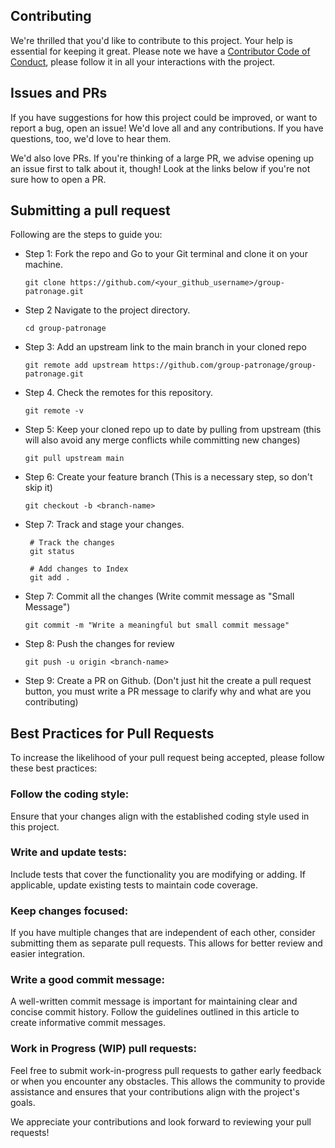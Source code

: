 ## Contributing
 
We're thrilled that you'd like to contribute to this project. Your help is essential for keeping it great. Please note we have a [Contributor Code of Conduct](CODE_OF_CONDUCT), please follow it in all your interactions with the project.

## Issues and PRs

If you have suggestions for how this project could be improved, or want to report a bug, open an issue! We'd love all and any contributions. If you have questions, too, we'd love to hear them.

We'd also love PRs. If you're thinking of a large PR, we advise opening up an issue first to talk about it, though! Look at the links below if you're not sure how to open a PR.

## Submitting a pull request
Following are the steps to guide you:

* Step 1: Fork the repo and Go to your Git terminal and clone it on your machine.
    ```
    git clone https://github.com/<your_github_username>/group-patronage.git
    ```
* Step 2 Navigate to the project directory.
    ```
    cd group-patronage
    ```
* Step 3: Add an upstream link to the main branch in your cloned repo
    ```
    git remote add upstream https://github.com/group-patronage/group-patronage.git
    ```
* Step 4. Check the remotes for this repository.
    ```
    git remote -v
    ```
* Step 5: Keep your cloned repo up to date by pulling from upstream (this will also avoid any merge conflicts while committing new changes)
    ```
    git pull upstream main
    ```
* Step 6: Create your feature branch (This is a necessary step, so don't skip it)
    ```
    git checkout -b <branch-name>
    ```
* Step 7: Track and stage your changes.
    ```
     # Track the changes
     git status

     # Add changes to Index
     git add .
     ```
* Step 7: Commit all the changes (Write commit message as "Small Message")
    ```
    git commit -m "Write a meaningful but small commit message"
    ```
* Step 8: Push the changes for review
    ```
    git push -u origin <branch-name>
    ```
* Step 9: Create a PR on Github. (Don't just hit the create a pull request button, you must write a PR message to clarify why and what are you contributing)


## Best Practices for Pull Requests
To increase the likelihood of your pull request being accepted, please follow these best practices:

### Follow the coding style:
Ensure that your changes align with the established coding style used in this project.

### Write and update tests:
 Include tests that cover the functionality you are modifying or adding. If applicable, update existing tests to maintain code coverage.

### Keep changes focused:
 If you have multiple changes that are independent of each other, consider submitting them as separate pull requests. This allows for better review and easier integration.

### Write a good commit message:
 A well-written commit message is important for maintaining clear and concise commit history. Follow the guidelines outlined in this article to create informative commit messages.

### Work in Progress (WIP) pull requests:
 Feel free to submit work-in-progress pull requests to gather early feedback or when you encounter any obstacles. This allows the community to provide assistance and ensures that your contributions align with the project's goals.

We appreciate your contributions and look forward to reviewing your pull requests!
